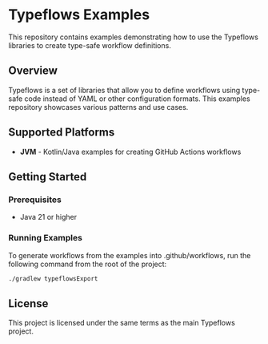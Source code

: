 # Typeflows Examples

This repository contains examples demonstrating how to use the Typeflows libraries to create type-safe workflow definitions.

## Overview

Typeflows is a set of libraries that allow you to define workflows using type-safe code instead of YAML or other configuration formats. This examples repository
showcases various patterns and use cases.

## Supported Platforms

- **JVM** - Kotlin/Java examples for creating GitHub Actions workflows

## Getting Started

### Prerequisites

- Java 21 or higher

### Running Examples

To generate workflows from the examples into .github/workflows, run the following command from the root of the project:

```bash
./gradlew typeflowsExport
```

## License

This project is licensed under the same terms as the main Typeflows project.
